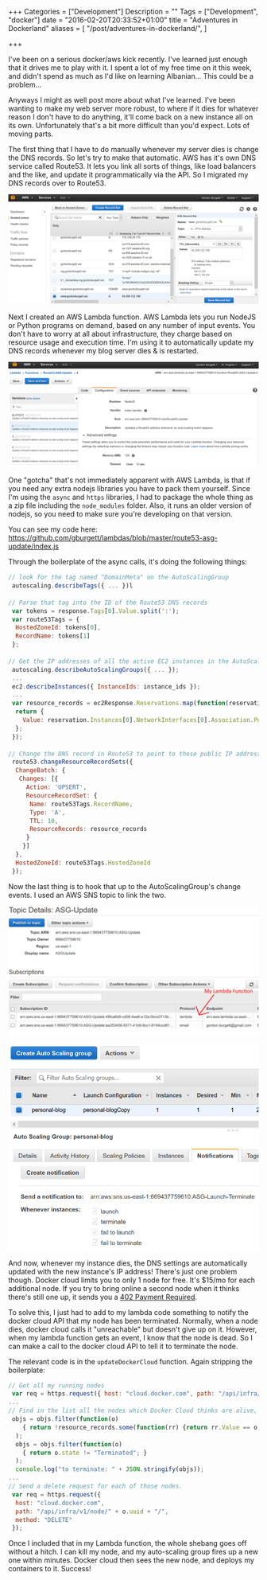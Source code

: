 +++
Categories = ["Development"]
Description = ""
Tags = ["Development", "docker"]
date = "2016-02-20T20:33:52+01:00"
title = "Adventures in Dockerland"
aliases = [
  "/post/adventures-in-dockerland/",
]

+++

I've been on a serious docker/aws kick recently.  I've learned just enough that it drives me to play with it.  I spent a lot of my free time on it this week, and didn't spend as much as I'd like on learning Albanian... This could be a problem...

Anyways I might as well post more about what I've learned.  I've been wanting to make my web server more robust, to where if it dies for whatever reason I don't have to do anything, it'll come back on a new instance all on its own.  Unfortunately that's a bit more difficult than you'd expect.  Lots of moving parts.

The first thing that I have to do manually whenever my server dies is change the DNS records.  So let's try to make that automatic.  AWS has it's own DNS service called Route53.  It lets you link all sorts of things, like load balancers and the like, and update it programmatically via the API.  So I migrated my DNS records over to Route53.

![Route53 Domain records](/images/2016/route53-dns.png)

Next I created an AWS Lambda function.  AWS Lambda lets you run NodeJS or Python programs on demand, based on any number of input events.  You don't have to worry at all about infrastructure, they charge based on resource usage and execution time.  I'm using it to automatically update my DNS records whenever my blog server dies & is restarted.

![AWS Lambda function](/images/2016/aws-lambda-config.png)

One "gotcha" that's not immediately apparent with AWS Lambda, is that if you need any extra nodejs libraries you have to pack them yourself.  Since I'm using the `async` and `https` libraries, I had to package the whole thing as a zip file including the `node_modules` folder.  Also, it runs an older version of nodejs, so you need to make sure you're developing on that version.

You can see my code here: https://github.com/gburgett/lambdas/blob/master/route53-asg-update/index.js

Through the boilerplate of the async calls, it's doing the following things:

```javascript
// look for the tag named "DomainMeta" on the AutoScalingGroup
 autoscaling.describeTags({ ... })l

// Parse that tag into the ID of the Route53 DNS records
 var tokens = response.Tags[0].Value.split(':');
 var route53Tags = {
  HostedZoneId: tokens[0],
  RecordName: tokens[1]
 };

// Get the IP addresses of all the active EC2 instances in the AutoScalingGroup
 autoscaling.describeAutoScalingGroups({ ... });
 ...
 ec2.describeInstances({ InstanceIds: instance_ids });
 ...
 var resource_records = ec2Response.Reservations.map(function(reservation) {
  return {
    Value: reservation.Instances[0].NetworkInterfaces[0].Association.PublicIp
  };
 });

// Change the DNS record in Route53 to point to these public IP addresses
 route53.changeResourceRecordSets({
  ChangeBatch: {
   Changes: [{
     Action: 'UPSERT',
     ResourceRecordSet: {
      Name: route53Tags.RecordName,
      Type: 'A',
      TTL: 10,
      ResourceRecords: resource_records
     }
    }]
  },
  HostedZoneId: route53Tags.HostedZoneId
 });
```

Now the last thing is to hook that up to the AutoScalingGroup's change events.  I used an AWS SNS topic to link the two.

![the SNS topic](/images/2016/aws-sns-topic.png)

![The Auto-Scaling group](/images/2016/aws-asg-notifications.png)

And now, whenever my instance dies, the DNS settings are automatically updated with the new instance's IP address!  There's just one problem though.  Docker cloud limits you to only 1 node for free.  It's $15/mo for each additional node.  If you try to bring online a second node when it thinks there's still one up, it sends you a [402 Payment Required](https://en.wikipedia.org/wiki/List_of_HTTP_status_codes#4xx_Client_Error).

To solve this, I just had to add to my lambda code something to notify the docker cloud API that my node has been terminated.  Normally, when a node dies, docker cloud calls it "unreachable" but doesn't give up on it.  However, when my lambda function gets an event, I know that the node is dead.  So I can make a call to the docker cloud API to tell it to terminate the node.

The relevant code is in the `updateDockerCloud` function.  Again stripping the boilerplate:

```javascript
// Get all my running nodes
 var req = https.request({ host: "cloud.docker.com", path: "/api/infra/v1/node/", method: "GET"});
...
// Find in the list all the nodes which Docker Cloud thinks are alive, but aren't.
 objs = objs.filter(function(o) 
    { return !resource_records.some(function(rr) {return rr.Value == o.public_ip;}); }
  );
  objs = objs.filter(function(o)
    { return o.state != "Terminated"; }
  );
  console.log("to terminate: " + JSON.stringify(objs));
...
// Send a delete request for each of those nodes.
 var req = https.request({
  host: "cloud.docker.com",
  path: "/api/infra/v1/node/" + o.uuid + "/",
  method: "DELETE"
 });
```

Once I included that in my Lambda function, the whole shebang goes off without a hitch.  I can kill my node, and my auto-scaling group fires up a new one within minutes.  Docker cloud then sees the new node, and deploys my containers to it.  Success!
